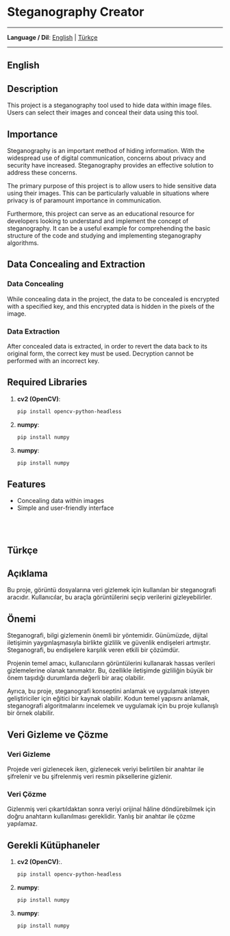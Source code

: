 
# Steganography Creator

---

**Language / Dil**: [English](#english) | [Türkçe](#turkce)

---

## <a name="english"></a> English

## Description
This project is a steganography tool used to hide data within image files. Users can select their images and conceal their data using this tool.

## Importance

Steganography is an important method of hiding information. With the widespread use of digital communication, concerns about privacy and security have increased. Steganography provides an effective solution to address these concerns.

The primary purpose of this project is to allow users to hide sensitive data using their images. This can be particularly valuable in situations where privacy is of paramount importance in communication.

Furthermore, this project can serve as an educational resource for developers looking to understand and implement the concept of steganography. It can be a useful example for comprehending the basic structure of the code and studying and implementing steganography algorithms.

## Data Concealing and Extraction

### Data Concealing

While concealing data in the project, the data to be concealed is encrypted with a specified key, and this encrypted data is hidden in the pixels of the image.

### Data Extraction

After concealed data is extracted, in order to revert the data back to its original form, the correct key must be used. Decryption cannot be performed with an incorrect key.




## Required Libraries

1. **cv2 (OpenCV)**:

   ```bash
   pip install opencv-python-headless
   ```

2. **numpy**:

   ```bash
   pip install numpy
   ```

3. **numpy**: 

   ```bash
   pip install numpy
   ```

## Features
- Concealing data within images
- Simple and user-friendly interface

<br>
<br>

## <a name="turkce"></a> Türkçe

## Açıklama
Bu proje, görüntü dosyalarına veri gizlemek için kullanılan bir steganografi aracıdır. Kullanıcılar, bu araçla görüntülerini seçip verilerini gizleyebilirler.

## Önemi

Steganografi, bilgi gizlemenin önemli bir yöntemidir. Günümüzde, dijital iletişimin yaygınlaşmasıyla birlikte gizlilik ve güvenlik endişeleri artmıştır. Steganografi, bu endişelere karşılık veren etkili bir çözümdür.

Projenin temel amacı, kullanıcıların görüntülerini kullanarak hassas verileri gizlemelerine olanak tanımaktır. Bu, özellikle iletişimde gizliliğin büyük bir önem taşıdığı durumlarda değerli bir araç olabilir.

Ayrıca, bu proje, steganografi konseptini anlamak ve uygulamak isteyen geliştiriciler için eğitici bir kaynak olabilir. Kodun temel yapısını anlamak, steganografi algoritmalarını incelemek ve uygulamak için bu proje kullanışlı bir örnek olabilir.

## Veri Gizleme ve Çözme

### Veri Gizleme

Projede veri gizlenecek iken, gizlenecek veriyi belirtilen bir anahtar ile şifrelenir ve bu şifrelenmiş veri resmin piksellerine gizlenir.

### Veri Çözme

Gizlenmiş veri çıkartıldaktan sonra veriyi orijinal hâline döndürebilmek için doğru anahtarın kullanılması gereklidir. Yanlış bir anahtar ile çözme yapılamaz.







## Gerekli Kütüphaneler

1. **cv2 (OpenCV)**:.

   ```bash
   pip install opencv-python-headless
   ```

2. **numpy**:

   ```bash
   pip install numpy
   ```


3. **numpy**: 

   ```bash
   pip install numpy
   ```



